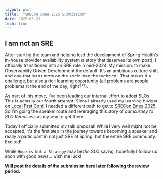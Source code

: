 ```yaml
---
layout: post
title:  "SRECon Emea 2025 Submission"
date: 2025-05-21
tech: true
---
```


## I am not an SRE

After starting the team and helping lead the development of Spring Health’s in-house provider availability system (a story that deserves its own post), I officially transitioned into an SRE role in mid-2024. My mission: to make Observability Driven Development the default. It’s an ambitious culture shift and one that leans more on the socio than the technical. That makes it a challenge, but also a rich learning opportunity (all problems are people problems at the end of the day, right???).

As part of this move, I’ve been leading our internal effort to adopt SLOs. This is actually our fourth attempt. Since I already used my learning budget on [Local First Conf](https://www.localfirstconf.com/), I needed a different path to get to [SRECon Emea 2025](https://www.usenix.org/conference/srecon25emea). So I’m going the speaker route and leveraging this story of _our journey to SLO Readiness_ as my way to get there.

Today I officially submitted my talk proposal! While I very well might not be accepted, it's the first step in the journey towards becoming a speaker and really a participant in not just SRE at Spring, but the entire SRE community. Excited!

While `Hope is Not a Strategy` may be _the_ SLO saying, hopefully I follow up soon with good news... wish me luck!

**Will post the details of the submission here later following the review period.**
